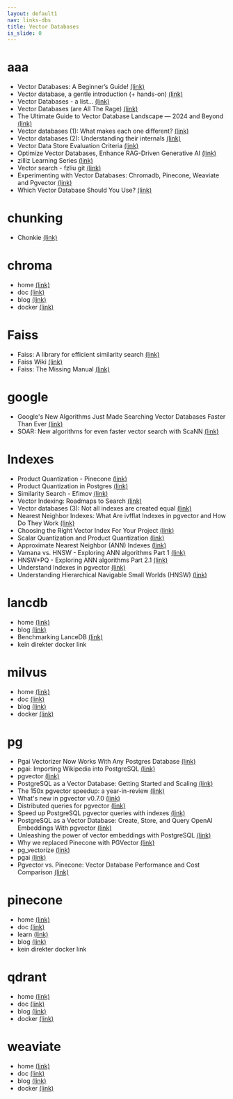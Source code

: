 ```yaml
---
layout: default1
nav: links-dbs
title: Vector Databases
is_slide: 0
---
```

# aaa
- Vector Databases: A Beginner’s Guide!
[(link)](https://medium.com/data-and-beyond/vector-databases-a-beginners-guide-b050cbbe9ca0)
- Vector database, a gentle introduction (+ hands-on)
[(link)](https://medium.com/data-reply-it-datatech/vector-database-a-gentle-introduction-hands-on-5a3edc92baf3)
- Vector Databases - a list…
[(link)](https://koalabs.medium.com/vector-databases-a-list-43733545feea)
- Vector Databases (are All The Rage)
[(link)](https://medium.com/google-cloud/vector-databases-are-all-the-rage-872c888fa348)
- The Ultimate Guide to Vector Database Landscape — 2024 and Beyond
[(link)](https://medium.com/madhukarkumar/the-ultimate-guide-to-vector-databases-2024-and-beyond-16dfb15bef12)
- Vector databases (1): What makes each one different?
[(link)](http://thedataquarry.com/posts/vector-db-1/)
- Vector databases (2): Understanding their internals
[(link)](http://thedataquarry.com/posts/vector-db-2/)
- Vector Data Store Evaluation Criteria
[(link)](https://sanjmo.medium.com/vector-data-store-evaluation-criteria-6d7677ef3b60)
- Optimize Vector Databases, Enhance RAG-Driven Generative AI
[(link)](https://medium.com/intel-tech/optimize-vector-databases-enhance-rag-driven-generative-ai-90c10416cb9c)
- zilliz Learning Series
[(link)](https://zilliz.com/learn)
- Vector search - fzliu git
[(link)](https://github.com/fzliu/vector-search)
- Experimenting with Vector Databases: Chromadb, Pinecone, Weaviate and Pgvector
[(link)](https://coinsbench.com/experimenting-with-vector-databases-chromadb-pinecone-weaviate-and-pgvector-0f35c0356540)
- Which Vector Database Should You Use? 
[(link)](https://medium.com/the-ai-forum/which-vector-database-should-you-use-choosing-the-best-one-for-your-needs-5108ec7ba133)

# chunking
-  Chonkie
[(link)](https://github.com/chonkie-ai/chonkie)




# chroma
- home
[(link)](https://www.trychroma.com/)
- doc
[(link)](https://docs.trychroma.com/)
- blog
[(link)](https://www.trychroma.com/blog)
- docker
[(link)](https://hub.docker.com/r/chromadb/chroma)


# Faiss
- Faiss: A library for efficient similarity search
[(link)](https://engineering.fb.com/2017/03/29/data-infrastructure/faiss-a-library-for-efficient-similarity-search/)
- Faiss Wiki
[(link)](https://github.com/facebookresearch/faiss/wiki)
- Faiss: The Missing Manual
[(link)](https://www.pinecone.io/learn/series/faiss/)

# google
- Google's New Algorithms Just Made Searching Vector Databases Faster Than Ever
[(link)](https://bytesurgery.substack.com/p/googles-new-algorithms-just-made)
- SOAR: New algorithms for even faster vector search with ScaNN
[(link)](https://research.google/blog/soar-new-algorithms-for-even-faster-vector-search-with-scann/)



# Indexes
- Product Quantization - Pinecone
[(link)](https://www.pinecone.io/learn/series/faiss/product-quantization/)
- Product Quantization in Postgres
[(link)](https://lantern.dev/blog/pq)
- Similarity Search - Efimov
[(link)](https://medium.com/@slavahead/list/similarity-search-598d963ad35e)
- Vector Indexing: Roadmaps to Search
[(link)](https://vectordatabase.substack.com/p/vector-indexing-roadmaps-to-search)
- Vector databases (3): Not all indexes are created equal
[(link)](http://thedataquarry.com/posts/vector-db-3/)
- Nearest Neighbor Indexes: What Are ivfflat Indexes in pgvector and How Do They Work 
[(link)](https://www.timescale.com/blog/nearest-neighbor-indexes-what-are-ivfflat-indexes-in-pgvector-and-how-do-they-work/)
- Choosing the Right Vector Index For Your Project
[(link)](https://thesequence.substack.com/p/guest-post-choosing-the-right-vector)
- Scalar Quantization and Product Quantization
[(link)](https://zilliz.com/learn/scalar-quantization-and-product-quantization)
- Approximate Nearest Neighbor (ANN) Indexes
[(link)](https://lancedb.github.io/lancedb/ann_indexes/)
- Vamana vs. HNSW - Exploring ANN algorithms Part 1
[(link)](https://weaviate.io/blog/ann-algorithms-vamana-vs-hnsw)
- HNSW+PQ - Exploring ANN algorithms Part 2.1
[(link)](https://weaviate.io/blog/ann-algorithms-hnsw-pq)
- Understand Indexes in pgvector 
[(link)](https://stormatics.tech/blogs/understanding-indexes-in-pgvector)
- Understanding Hierarchical Navigable Small Worlds (HNSW)
[(link)](https://www.datastax.com/de/guides/hierarchical-navigable-small-worlds)



# lancdb
- home
[(link)](https://lancedb.com/)
- blog
[(link)](https://blog.lancedb.com/)
- Benchmarking LanceDB
[(link)](https://blog.lancedb.com/benchmarking-lancedb-92b01032874a)
- kein direkter docker link



# milvus
- home
[(link)](https://milvus.io/)
- doc
[(link)](https://milvus.io/docs)
- blog
[(link)](https://milvus.io/blog)
- docker
[(link)](https://hub.docker.com/r/milvusdb/milvus)





# pg
- Pgai Vectorizer Now Works With Any Postgres Database
[(link)](https://www.timescale.com/blog/pgai-vectorizer-now-works-with-any-postgres-database)
- pgai: Importing Wikipedia into PostgreSQL
[(link)](https://www.cybertec-postgresql.com/en/pgai-importing-wikipedia-into-postgresql/)
- pgvector
[(link)](https://github.com/pgvector/pgvector)
- PostgreSQL as a Vector Database: Getting Started and Scaling
[(link)](https://medium.com/@magda7817/postgresql-as-a-vector-database-getting-started-and-scaling-eda38677d5ae)
- The 150x pgvector speedup: a year-in-review
[(link)](https://jkatz05.com/post/postgres/pgvector-performance-150x-speedup/)
- What's new in pgvector v0.7.0
[(link)](https://supabase.com/blog/pgvector-0-7-0)
- Distributed queries for pgvector
[(link)](https://jkatz05.com/post/postgres/distributed-pgvector/)
- Speed up PostgreSQL pgvector queries with indexes
[(link)](https://www.eversql.com/speed-up-postgresql-pgvector-queries-with-indexes/)
- PostgreSQL as a Vector Database: Create, Store, and Query OpenAI Embeddings With pgvector
[(link)](https://www.timescale.com/blog/postgresql-as-a-vector-database-create-store-and-query-openai-embeddings-with-pgvector/)
- Unleashing the power of vector embeddings with PostgreSQL
[(link)](https://tembo.io/blog/pgvector-and-embedding-solutions-with-postgres)
- Why we replaced Pinecone with PGVector
[(link)](https://medium.com/@jeffreyip54/why-we-replaced-pinecone-with-pgvector-2f679d253eba)
- pg_vectorize
[(link)](https://github.com/tembo-io/pg_vectorize)
- pgai 
[(link)](https://github.com/timescale/pgai)
- Pgvector vs. Pinecone: Vector Database Performance and Cost Comparison
[(link)](https://medium.com/timescale/pgvector-vs-pinecone-vector-database-performance-and-cost-comparison-269f012f2ef4)





# pinecone
- home
[(link)](https://www.pinecone.io/)
- doc
[(link)](https://docs.pinecone.io/)
- learn
[(link)](https://www.pinecone.io/learn/)
- blog
[(link)](https://www.pinecone.io/blog/)
- kein direkter docker link

# qdrant
- home
[(link)](https://qdrant.tech/)
- doc
[(link)](https://qdrant.tech/documentation/)
- blog
[(link)](https://qdrant.tech/blog/)
- docker
[(link)](https://hub.docker.com/r/qdrant/qdrant)




# weaviate
- home
[(link)](https://weaviate.io/)
- doc
[(link)](https://weaviate.io/developers/weaviate)
- blog
[(link)](https://weaviate.io/blog)
- docker
[(link)](https://hub.docker.com/r/semitechnologies/weaviate)


